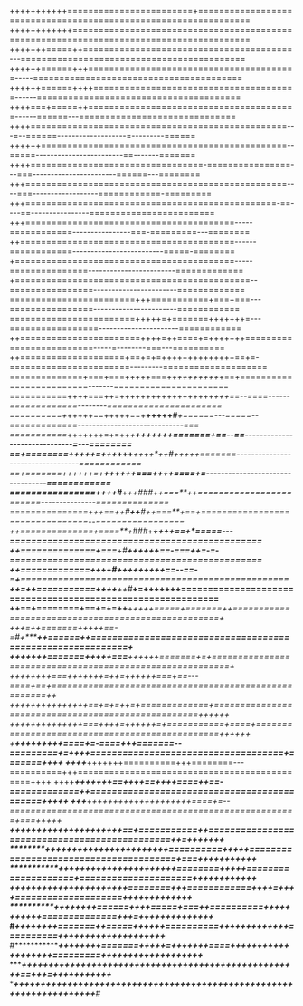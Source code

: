 +++++++++++========================+================================================================
++++++++++++========================================================================================
+++++++=====++========================================---===========================================
++++++======+++========================================-----========================================
++++++======++++=======================================------=======================================
++++===+=====++========================================------======---==============================
++++=================================================---=--======-------------------=---------======
++++++===============================================--=====------------------------==-------=======
++++=================================-================---===-----------------------======---========
+++==================================================----===------------------============-=========
+++================================================-==----==----------------========================
+++========================================-----============----------------===-=========---========
++=========================================------============-------------------------=====-========
+==========================================-----===============------------------------=============
+=============================================--================-----------------------=============
========================+++===========+===+===---================-----------------------============
========================+++++=+=======+++++++=---=================----------------------============
++=======================++++=++====+=+++++++=========================-----=--------===---==========
++====================+==+=+=++++++++++++++==+=-=======================---------====================
==============+===+===+++++===+*+++++++++*+==+=========================-------======================
===========++++===++=++++++++++++++++++*+++==--====------=============--------======================
==========+*+++++==+++++==+**+++++**#*+======---=====--=============-----------------------------===
===========*+++++++=+=+*++**++++*********+++=======+==--==------------------------------=---========
==+========+++++=+*++*+++*****++++*++**#**+++++=======----------------------------------============
==+=======++++++=**+***********+++***+++===+**+++====+=---------------------------------============
================++++***#**+****++*###*++===**++========================---------------==============
===============+++==++*#*******++****#++===**+==+================================--=================
++==============+*====**+*#*##*+*****++++==+*=====---===============================================
++==============**+===***+*#*******++++++==-===++=-=-===============================================
++=============+*+*++*********#*+++++++++==--==-=+==================================================
++=++===========++++**+*+**#***+=+++++++============================================================
++==+========+==+=+=++**+****++++=====+=======++===================================================+
+++=++=======+++++==-=#*+*****++======++===========================================================+
+++++++=======+++++===**+*++*+++=======+=+=========================================================+
++++++++===+++++++=++=++++++===+==---====+==+=====================================================++
+++++++++++++++==+***=+=+*+=+=============+===================================================++++++
++++++++++++++===++++=++++++=+===========+====+===============================================++++++
+****+++++++++====+=-====+++=======--=========+=++++====================================+=======++++
++++***+++++++==========+++========---==========+++=============================================++++
++++****+++++++==++++==++++====++==-=============++============================================+++++
*+++****++++++++++++++++++++====+=--=======================================================+===+++++
*******+++++++++++++++++++++==+===========++==============================================++=+++++++
********+++++++++++++++++++++++==========+++++=======================================+===+++++++++++
***********++++++++++++++++++++++========+++++====================+=====================++++++++++++
************++++++*++++++++++++++++========+++============++++=++++====================+++++++++++++
**************++++***++++======++++=====+===++==========+++++++++++==============+++=++++++++++++++*
#****************++++++++=======++=====++++++==========+++++++++++++==========++++++++++++++++++++**
#****************++++++++=======+++++=+++++++====+++++++++++++++++++=========++++++++++++++*+++++***
*****************++++++++++++++++++++++++++++++++++++++++++++++++++++==+++=++++++++++***+***********
****************++++++++++++++++++++++++++++++++++++++++++++++++++++++++++++++++++++***************#
